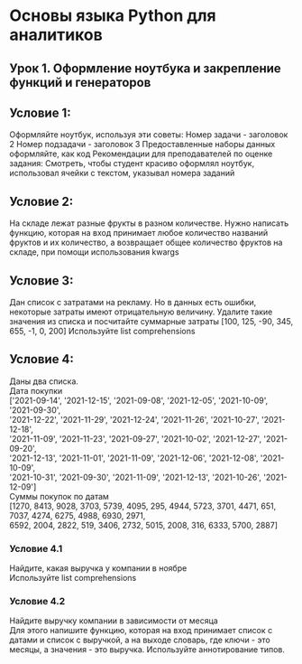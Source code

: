 # Основы языка Python для аналитиков

## Урок 1. Оформление ноутбука и закрепление функций и генераторов

## Условие 1:

Оформляйте ноутбук, используя эти советы:
Номер задачи - заголовок 2
Номер подзадачи - заголовок 3
Предоставленные наборы данных оформляйте, как код
Рекомендации для преподавателей по оценке задания:
Смотреть, чтобы студент красиво оформлял ноутбук, использовал ячейки с текстом, указывал номера заданий

## Условие 2:

На складе лежат разные фрукты в разном количестве.
Нужно написать функцию, которая на вход принимает любое количество названий фруктов и их количество, а возвращает общее количество фруктов на складе, при помощи использования kwargs

## Условие 3:

Дан список с затратами на рекламу. Но в данных есть ошибки, некоторые затраты имеют отрицательную величину. Удалите такие значения из списка и посчитайте суммарные затраты
[100, 125, -90, 345, 655, -1, 0, 200]
Используйте list comprehensions

## Условие 4:

Даны два списка.  
Дата покупки  
['2021-09-14', '2021-12-15', '2021-09-08', '2021-12-05', '2021-10-09', '2021-09-30', \
'2021-12-22', '2021-11-29', '2021-12-24', '2021-11-26', '2021-10-27', '2021-12-18', \
'2021-11-09', '2021-11-23', '2021-09-27', '2021-10-02', '2021-12-27', '2021-09-20', \
'2021-12-13', '2021-11-01', '2021-11-09', '2021-12-06', '2021-12-08', '2021-10-09', \
'2021-10-31', '2021-09-30', '2021-11-09', '2021-12-13', '2021-10-26', '2021-12-09']  
Суммы покупок по датам  
[1270, 8413, 9028, 3703, 5739, 4095, 295, 4944, 5723, 3701, 4471, 651, 7037, 4274, 6275, 4988, 6930, 2971, \
6592, 2004, 2822, 519, 3406, 2732, 5015, 2008, 316, 6333, 5700, 2887]

### Условие 4.1

Найдите, какая выручка у компании в ноябре  
Используйте list comprehensions

### Условие 4.2

Найдите выручку компании в зависимости от месяца  
Для этого напишите функцию, которая на вход принимает список с датами и список с выручкой, а на выходе словарь, где ключи - это месяцы, а значения - это выручка.
Используйте аннотирование типов.
